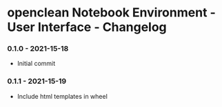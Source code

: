 # openclean Notebook Environment - User Interface - Changelog


### 0.1.0 - 2021-15-18

* Initial commit


### 0.1.1 - 2021-15-19

* Include html templates in wheel
